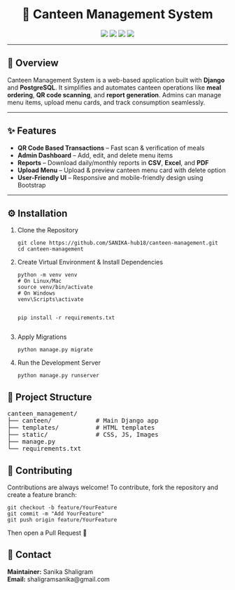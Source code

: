<h1 align="center">🍴 Canteen Management System</h1>

<p align="center">
  <img src="https://img.shields.io/badge/Django-3.2-green?logo=django&logoColor=white" />
  <img src="https://img.shields.io/badge/MySQL-8.0-blue?logo=mysql&logoColor=white" />
  <img src="https://img.shields.io/badge/Bootstrap-5-purple?logo=bootstrap&logoColor=white" />
  <img src="https://img.shields.io/badge/Python-3.10-yellow?logo=python&logoColor=white" />
</p>

---

<h2>📖 Overview</h2>
<p>
Canteen Management System is a web-based application built with <strong>Django</strong> and <strong>PostgreSQL</strong>.  
It simplifies and automates canteen operations like <strong>meal ordering</strong>, <strong>QR code scanning</strong>, and <strong>report generation</strong>.  
Admins can manage menu items, upload menu cards, and track consumption seamlessly.
</p>

---

<h2>✨ Features</h2>
<ul>
  <li><strong>QR Code Based Transactions</strong> – Fast scan & verification of meals</li>
  <li><strong>Admin Dashboard</strong> – Add, edit, and delete menu items</li>
  <li><strong>Reports</strong> – Download daily/monthly reports in <strong>CSV</strong>, <strong>Excel</strong>, and <strong>PDF</strong></li>
  <li><strong>Upload Menu</strong> – Upload & preview canteen menu card with delete option</li>
  <li><strong>User-Friendly UI</strong> – Responsive and mobile-friendly design using Bootstrap</li>
</ul>

---

<h2>⚙️ Installation</h2>
<ol>
  <li>Clone the Repository</li>
  <pre><code>git clone https://github.com/SANIKA-hub18/canteen-management.git
cd canteen-management</code></pre>

  <li>Create Virtual Environment & Install Dependencies</li>
  <pre><code>python -m venv venv
# On Linux/Mac
source venv/bin/activate
# On Windows
venv\Scripts\activate

pip install -r requirements.txt</code></pre>

  <li>Apply Migrations</li>
  <pre><code>python manage.py migrate</code></pre>

  <li>Run the Development Server</li>
  <pre><code>python manage.py runserver</code></pre>
</ol>

<h2>📂 Project Structure</h2>
<pre>
canteen_management/
├── canteen/            # Main Django app
├── templates/          # HTML templates
├── static/             # CSS, JS, Images
├── manage.py
└── requirements.txt
</pre>

<h2>🤝 Contributing</h2>
<p>
Contributions are always welcome! To contribute, fork the repository and create a feature branch:
</p>
<pre><code>git checkout -b feature/YourFeature
git commit -m "Add YourFeature"
git push origin feature/YourFeature
</code></pre>
<p>Then open a Pull Request 🚀</p>

<h2>📧 Contact</h2>
<p>
<strong>Maintainer:</strong> Sanika Shaligram <br>
<strong>Email:</strong> shaligramsanika@gmail.com
</p>
